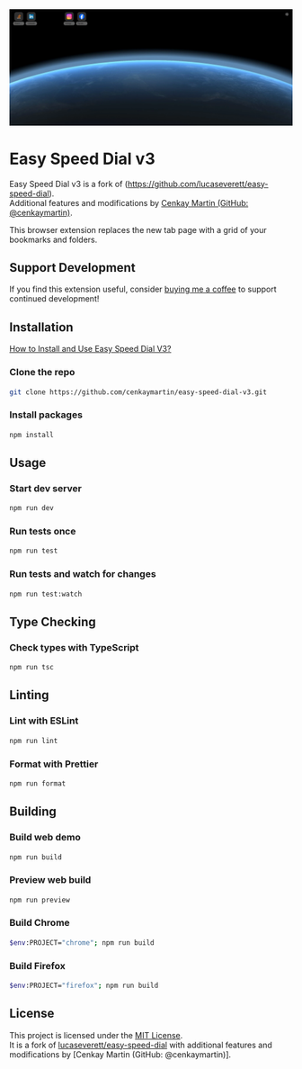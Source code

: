 <div style="text-align:center"><img src ="screenshot.webp" /></div>

# Easy Speed Dial v3

Easy Speed Dial v3 is a fork of (https://github.com/lucaseverett/easy-speed-dial).  
Additional features and modifications by [Cenkay Martin (GitHub: @cenkaymartin)](https://github.com/cenkaymartin).

This browser extension replaces the new tab page with a grid of your bookmarks and folders.

## Support Development

If you find this extension useful, consider [buying me a coffee](https://buymeacoffee.com/cenkaymartin) to support continued development!

## Installation

[How to Install and Use Easy Speed Dial V3?](https://www.youtube.com/watch?v=I-3GmfDBz4M)

### Clone the repo

```sh
git clone https://github.com/cenkaymartin/easy-speed-dial-v3.git
```

### Install packages

```sh
npm install
```

## Usage

### Start dev server

```sh
npm run dev
```

### Run tests once

```sh
npm run test
```

### Run tests and watch for changes

```sh
npm run test:watch
```

## Type Checking

### Check types with TypeScript

```sh
npm run tsc
```

## Linting

### Lint with ESLint

```sh
npm run lint
```

### Format with Prettier

```sh
npm run format
```

## Building

### Build web demo

```sh
npm run build
```

### Preview web build

```sh
npm run preview
```

### Build Chrome

```sh
$env:PROJECT="chrome"; npm run build
```

### Build Firefox

```sh
$env:PROJECT="firefox"; npm run build
```

## License

This project is licensed under the [MIT License](LICENSE).  
It is a fork of [lucaseverett/easy-speed-dial](https://github.com/lucaseverett/easy-speed-dial) with additional features and modifications by [Cenkay Martin (GitHub: @cenkaymartin)].
